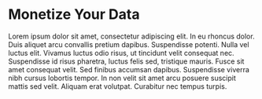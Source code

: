 # Monetize Your Data

Lorem ipsum dolor sit amet, consectetur adipiscing elit. In eu rhoncus dolor.
Duis aliquet arcu convallis pretium dapibus. Suspendisse potenti. Nulla vel
luctus elit. Vivamus luctus odio risus, ut tincidunt velit consequat nec.
Suspendisse id risus pharetra, luctus felis sed, tristique mauris. Fusce sit
amet consequat velit. Sed finibus accumsan dapibus. Suspendisse viverra nibh
cursus lobortis tempor. In non velit sit amet arcu posuere suscipit mattis sed
velit. Aliquam erat volutpat. Curabitur nec tempus turpis.
